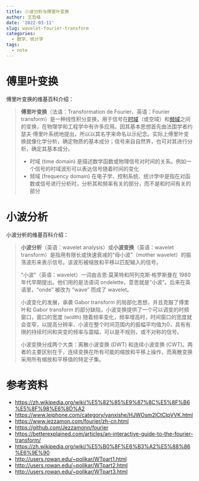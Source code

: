 ```yaml
---
title: 小波分析与傅里叶变换
author: 王哲峰
date: '2022-03-11'
slug: wavelet-fourier-transform
categories:
  - 数学、统计学
tags:
  - note
---
```



# 傅里叶变换

傅里叶变换的维基百科介绍：

> **傅里叶变换**（法语：Transformation de Fourier、英语：Fourier transform）是一种线性积分变换，用于信号在[时域](https://zh.wikipedia.org/wiki/時域)（或空域）和[频域](https://zh.wikipedia.org/wiki/频域)之间的变换，在物理学和工程学中有许多应用。因其基本思想首先由法国学者约瑟夫·傅里叶系统地提出，所以以其名字来命名以示纪念。实际上傅里叶变换就像化学分析，确定物质的基本成分；信号来自自然界，也可对其进行分析，确定其基本成分。
>
> - 时域 (time domain) 是描述数学函数或物理信号对时间的关系。例如一个信号的时域波形可以表达信号随着时间的变化
> - 频域 (frequency domain) 在电子学、控制系统、统计学中是指在对函数或信号进行分析时，分析其和频率有关的部分，而不是和时间有关的部分


# 小波分析

小波分析的维基百科介绍：

> **小波分析**（英语：wavelet analysis）或**小波变换**（英语：wavelet transform）是指用有限长或快速衰减的“母小波”（mother wavelet）的振荡波形来表示信号。该波形被缩放和平移以匹配输入的信号。
>
> “小波”（英语：wavelet）一词由吉恩·莫莱特和阿列克斯·格罗斯曼在 1980 年代早期提出。他们用的是法语词 ondelette，意思就是“小波”。后来在英语里，“onde” 被改为 “wave” 而成了 wavelet。
>
> 小波变化的发展，承袭 Gabor transform 的局部化思想，并且克服了傅里叶和 Gabor transform 的部分缺陷，小波变换提供了一个可以调变的时频窗口，窗口的宽度 (width) 随着频率变化，频率增高时，时间窗口的宽度就会变窄，以提高分辨率．小波在整个时间范围内的振幅平均值为0，具有有限的持续时间和突变的频率与震幅，可以是不规则，或不对称的信号。
>
> 小波变换分成两个大类：离散小波变换 (DWT)  和连续小波变换 (CWT)。两者的主要区别在于，连续变换在所有可能的缩放和平移上操作，而离散变换采用所有缩放和平移值的特定子集。







# 参考资料

- https://zh.wikipedia.org/wiki/%E5%82%85%E9%87%8C%E5%8F%B6%E5%8F%98%E6%8D%A2
- https://www.leiphone.com/category/yanxishe/HJWOsm2lCtCIpVVK.html
- https://www.jezzamon.com/fourier/zh-cn.html
- https://github.com/Jezzamonn/fourier
- https://betterexplained.com/articles/an-interactive-guide-to-the-fourier-transform/
- https://zh.wikipedia.org/wiki/%E5%B0%8F%E6%B3%A2%E5%88%86%E6%9E%90
- http://users.rowan.edu/~polikar/WTpart1.html
- http://users.rowan.edu/~polikar/WTpart2.html
- http://users.rowan.edu/~polikar/WTpart3.html
